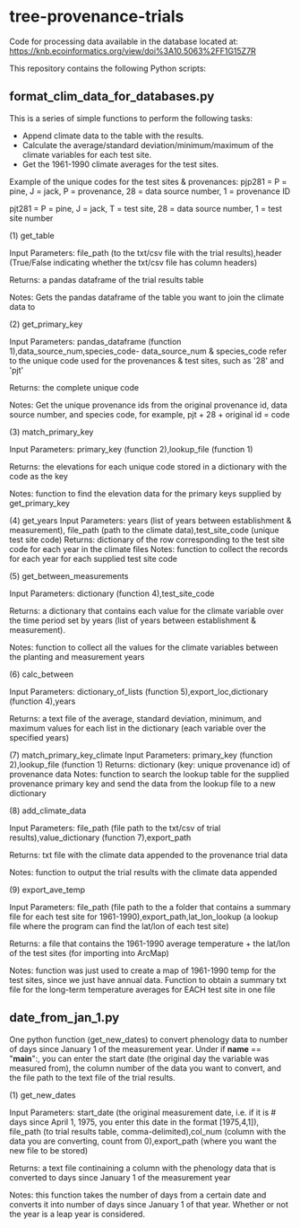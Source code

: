 # tree-provenance-trials
Code for processing data available in the database located at: https://knb.ecoinformatics.org/view/doi%3A10.5063%2FF1G15Z7R

This repository contains the following Python scripts: 

format_clim_data_for_databases.py
---------------------------------
This is a series of simple functions to perform the following tasks: 
- Append climate data to the table with the results. 
- Calculate the average/standard deviation/minimum/maximum of the climate variables 
for each test site. 
- Get the 1961-1990 climate averages for the test sites. 

Example of the unique codes for the test sites & provenances: 
pjp281 = P = pine, J = jack, P = provenance, 28 = data source number, 1 = provenance ID 

pjt281 = P = pine, J = jack, T = test site, 28 = data source number, 1 = test site number

(1) get_table

Input Parameters: file_path (to the txt/csv file with the trial results),header (True/False indicating whether the txt/csv file has column headers) 

Returns: a pandas dataframe of the trial results table

Notes: Gets the pandas dataframe of the table you want to join the climate data to

(2) get_primary_key

Input Parameters: pandas_dataframe (function 1),data_source_num,species_code- data_source_num & species_code refer to the unique code used for the provenances & test sites, such as '28' and 'pjt' 

Returns: the complete unique code 
	
Notes: Get the unique provenance ids from the original provenance id, data source number, and species code, for example, pjt + 28 + original id = code 

(3) match_primary_key

Input Parameters: primary_key (function 2),lookup_file (function 1) 

Returns: the elevations for each unique code stored in a dictionary with the code as the key
	
Notes: function to find the elevation data for the primary keys supplied by get_primary_key

(4) get_years
	Input Parameters: years (list of years between establishment & measurement),
	file_path (path to the climate data),test_site_code (unique test site code)
	Returns: dictionary of the row corresponding to the test site code for each
	year in the climate files 
	Notes: function to collect the records for each year for each supplied test 
	site code

(5) get_between_measurements 

Input Parameters: dictionary (function 4),test_site_code 

Returns: a dictionary that contains each value for the climate variable over the time period set by years (list of years between establishment & measurement). 

Notes: function to collect all the values for the climate variables between the planting and measurement years

(6) calc_between

Input Parameters: dictionary_of_lists (function 5),export_loc,dictionary (function 4),years

Returns: a text file of the average, standard deviation, minimum, and maximum values for each list in the dictionary (each variable over the specified years) 

(7) match_primary_key_climate
	Input Parameters: primary_key (function 2),lookup_file (function 1)
	Returns: dictionary (key: unique provenance id) of provenance data 
	Notes: function to search the lookup table for the supplied provenance 
	primary key and send the data from the lookup file to a new dictionary

(8) add_climate_data

Input Parameters: file_path (file path to the txt/csv of trial results),value_dictionary (function 7),export_path

Returns: txt file with the climate data appended to the provenance trial data 

Notes: function to output the trial results with the climate data appended

(9) export_ave_temp

Input Parameters: file_path (file path to the a folder that contains a summary file for each test site for 1961-1990),export_path,lat_lon_lookup (a lookup file where the program can find the lat/lon of each test site)

Returns: a file that contains the 1961-1990 average temperature + the lat/lon of the test sites (for importing into ArcMap)

Notes: function was just used to create a map of 1961-1990 temp for the test sites, since we just have annual data. Function to obtain a summary txt file for the long-term temperature averages for EACH test site in one file
	

date_from_jan_1.py
------------------
One python function (get_new_dates) to convert phenology data to number of days since 
January 1 of the measurement year. Under if __name__ == "__main__":, you can enter
the start date (the original day the variable was measured from), the column number of 
the data you want to convert, and the file path to the text file of the trial results. 

(1) get_new_dates

Input Parameters: start_date (the original measurement date, i.e. if it is # days since April 1, 1975, you enter this date in the format [1975,4,1]), file_path (to trial results table, comma-delimited),col_num (column with the data you are converting, count from 0),export_path (where you want the new file to be stored)
	
Returns: a text file continaining a column with the phenology data that is converted to days since January 1 of the measurement year

Notes: this function takes the number of days from a certain date and converts it into number of days since January 1 of that year. Whether or not the year is a leap year is considered.
